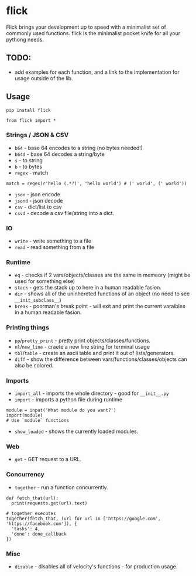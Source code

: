 # flick
Flick brings your development up to speed with a minimalist set of commonly used functions.
flick is the minimalist pocket knife for all your pythong needs.

## TODO:
- add examples for each function, and a link to the implementation for usage outside of the lib.

## Usage
`pip install flick`  

`from flick import *`

### Strings / JSON & CSV
- `b64` - base 64 encodes to a string (no bytes needed!)
- `b64d` - base 64 decodes a string/byte
- `s` - to string
- `b` - to bytes
- `regex` - match
```Example
match = regex(r'hello (.*?)', 'hello world') # (' world', (' world'))
```
- `json` - json encode 
- `jsond` - json decode
- `csv` - dict/list to csv
- `csvd` - decode a csv file/string into a dict.

### IO
- `write` - write something to a file
- `read` - read something from a file

### Runtime
- `eq` - checks if 2 vars/objects/classes are the same in memeory (might be used for something else)
- `stack` - gets the stack up to here in a human readable fasion.
- `dir` - shows all of the uninhereted functions of an object (no need to see `__init_subclass__`)
- `break` - poorman's break point - will exit and print the current varaibles in a human readable fasion.

### Printing things
- `pp`/`pretty_print` - pretty print objects/classes/functions.
- `nl`/`new_line` - craete a new line string for terminal usage
- `tbl`/`table` - create an ascii table and print it out of lists/generators.
- `diff` - show the difference between vars/functions/classes/objects can also be colored.

### Imports
- `import_all` - imports the whole directory - good for `__init__.py`
- `import` - imports a python file during runtime
```Example
module = input('What module do you want?')
import(module)
# Use `module` functions
```
- `show_loaded` - shows the currently loaded modules.

### Web
- `get` - GET request to a URL.

### Concurrency 
- `together` - run a function concurrently.
```Example
def fetch_that(url):
  print(requests.get(url).text)
 
# together executes 
together(fetch_that, (url for url in ['https://google.com', 'https://facebook.com']), {
  'tasks': 4,
  'done': done_callback
})
```

### Misc
- `disable` - disables all of velocity's functions - for production usage.

